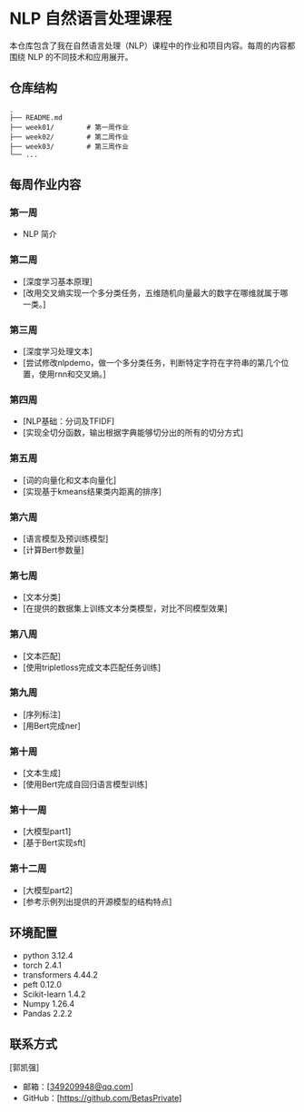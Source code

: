 # NLP 自然语言处理课程

本仓库包含了我在自然语言处理（NLP）课程中的作业和项目内容。每周的内容都围绕 NLP 的不同技术和应用展开。

## 仓库结构

```
.
├── README.md
├── week01/        # 第一周作业
├── week02/        # 第二周作业
├── week03/        # 第三周作业
└── ...
```

## 每周作业内容

### 第一周
- NLP 简介

### 第二周
- [深度学习基本原理]
- [改用交叉熵实现一个多分类任务，五维随机向量最大的数字在哪维就属于哪一类。]

### 第三周
- [深度学习处理文本]
- [尝试修改nlpdemo，做一个多分类任务，判断特定字符在字符串的第几个位置，使用rnn和交叉熵。]

### 第四周
- [NLP基础：分词及TFIDF]
- [实现全切分函数，输出根据字典能够切分出的所有的切分方式]

### 第五周
- [词的向量化和文本向量化]
- [实现基于kmeans结果类内距离的排序]

### 第六周
- [语言模型及预训练模型]
- [计算Bert参数量]

### 第七周
- [文本分类]
- [在提供的数据集上训练文本分类模型，对比不同模型效果]

### 第八周
- [文本匹配]
- [使用tripletloss完成文本匹配任务训练]

### 第九周
- [序列标注]
- [用Bert完成ner]

### 第十周
- [文本生成]
- [使用Bert完成自回归语言模型训练]

### 第十一周
- [大模型part1]
- [基于Bert实现sft]

### 第十二周
- [大模型part2]
- [参考示例列出提供的开源模型的结构特点]

## 环境配置

* python 3.12.4
* torch 2.4.1
* transformers 4.44.2
* peft 0.12.0
* Scikit-learn 1.4.2
* Numpy 1.26.4
* Pandas 2.2.2

## 联系方式
[郭凯强]
- 邮箱：[349209948@qq.com]
- GitHub：[https://github.com/BetasPrivate]